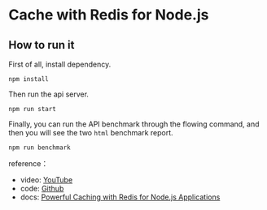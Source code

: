 # Cache with Redis for Node.js

## How to run it

First of all, install dependency.

`npm install`

Then run the api server.

`npm run start`

Finally, you can run the API benchmark through the flowing command, and then you will see the two `html` benchmark report.

`npm run benchmark`

reference：

- video: [YouTube](https://www.youtube.com/watch?v=oaJq1mQ3dFI&list=WL&index=3&t=421s)
- code: [Github](https://gist.github.com/bradtraversy/a9dedcdf4350fd417819ee6538482aae)
- docs: [Powerful Caching with Redis for Node.js Applications](https://blog.appsignal.com/2021/03/10/powerful-caching-with-redis-for-nodejs-applications.html)
